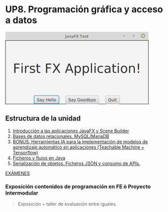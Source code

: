 # UP8. Programación gráfica y acceso a datos
![fx](fx.png)

## Estructura de la unidad
1.  [Introducción a las aplicaciones JavaFX y Scene Builder]()
2.  [Bases de datos relacionales. MySQL/MariaDB]()
3.  [BONUS. Herramientas IA para la implementación de modelos de aprendizaje automático en aplicaciones (Teachable Machine + Tensorflow)]()
4.  [Ficheros y flujos en Java]()
5.  [Serialización de objetos. Ficheros JSON y consumo de APIs.]()

[EXÁMENES]()


### Exposición contenidos de programación en FE ò Proyecto Intermodular

> Exposición + taller de evaluación entre iguales.
